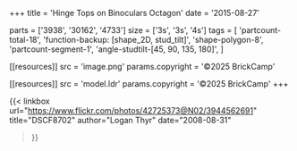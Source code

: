 +++
title = 'Hinge Tops on Binoculars Octagon'
date  = '2015-08-27'

parts = ['3938', '30162', '4733']
size  = ['3s', '3s', '4s']
tags  = [
  'partcount-total-18',
  'function-backup: [shape_2D, stud_tilt]',
  'shape-polygon-8',
  'partcount-segment-1',
  'angle-studtilt-[45, 90, 135, 180]',
]

[[resources]]
src              = 'image.png'
params.copyright = '©2025 BrickCamp'

[[resources]]
src              = 'model.ldr'
params.copyright = '©2025 BrickCamp'
+++

{{< linkbox
    url="https://www.flickr.com/photos/42725373@N02/3944562691"
    title="DSCF8702"
    author="Logan Thyr"
    date="2008-08-31"
>}}
